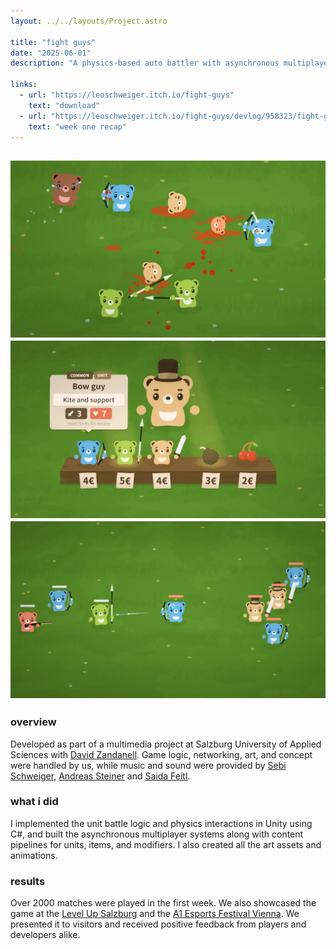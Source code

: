 ```yaml
---
layout: ../../layouts/Project.astro

title: "fight guys"
date: "2025-06-01"
description: "A physics-based auto battler with asynchronous multiplayer matches. Players build teams of up to five units that fight automatically using physics-driven interactions. Units can be modified with items, potions, and stat upgrades."

links:
  - url: "https://leoschweiger.itch.io/fight-guys"
    text: "download"
  - url: "https://leoschweiger.itch.io/fight-guys/devlog/958323/fight-guys-021-patch-notes"
    text: "week one recap"
---
```


![](../../media/projects/fight-guys_0.webp)
![](../../media/projects/fight-guys_1_keep.webp)
![](../../media/projects/fight-guys_2.webp)
---

### overview
Developed as part of a multimedia project at Salzburg University of Applied Sciences with [David Zandanell](https://portfolio.fh-salzburg.ac.at/users/david-thomas-zandanell). Game logic, networking, art, and concept were handled by us, while music and sound were provided by [Sebi Schweiger](https://www.schweigersebi.com/), [Andreas Steiner](https://www.instagram.com/tom.joseph.official/) and [Saida Feitl](https://www.instagram.com/saidaftl).

### what i did
I implemented the unit battle logic and physics interactions in Unity using C#, and built the asynchronous multiplayer systems along with content pipelines for units, items, and modifiers. I also created all the art assets and animations.

### results
Over 2000 matches were played in the first week. We also showcased the game at the [Level Up Salzburg](https://www.levelup-salzburg.at/) and the [A1 Esports Festival Vienna](https://www.a1esports.at/festival/). We presented it to visitors and received positive feedback from players and developers alike.
